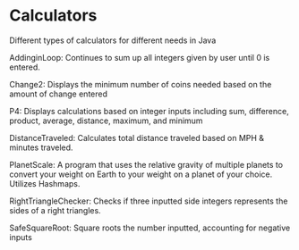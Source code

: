 # Calculators
Different types of calculators for different needs in Java

AddinginLoop: Continues to sum up all integers given by user until 0 is entered.

Change2: Displays the minimum number of coins needed based on the amount of change entered

P4: Displays calculations based on integer inputs including sum, difference, product, average, distance, maximum, and minimum 

DistanceTraveled: Calculates total distance traveled based on MPH & minutes traveled.

PlanetScale: A program that uses the relative gravity of multiple planets to convert your weight on Earth to your weight on a planet of your choice. Utilizes Hashmaps.

RightTriangleChecker: Checks if three inputted side integers represents the sides of a right triangles.

SafeSquareRoot: Square roots the number inputted, accounting for negative inputs
